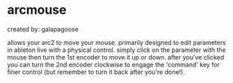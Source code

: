 # arcmouse

created by: galapagoose

allows your arc2 to move your mouse. primarily designed to edit parameters in ableton live with a physical control. simply click on the parameter with the mouse then turn the 1st encoder to move it up or down. after you've clicked you can turn the 2nd encoder clockwise to engage the 'command' key for finer control (but remember to turn it back after you're done!). 